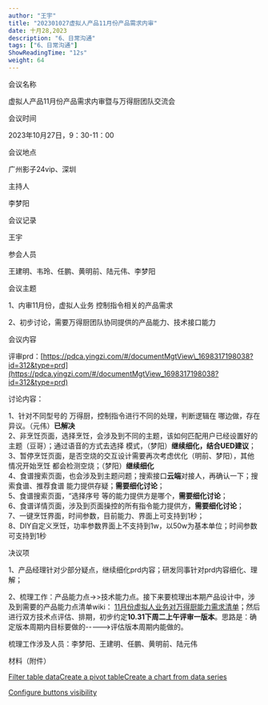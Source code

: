 ```yaml
---
author: "王宇"
title: "202301027虚拟人产品11月份产品需求内审"
date: 十月28,2023
description: "6、日常沟通"
tags: ["6、日常沟通"]
ShowReadingTime: "12s"
weight: 64
---
```

会议名称

虚拟人产品11月份产品需求内审暨与万得厨团队交流会

会议时间

2023年10月27日，9：30-11：00

会议地点

广州影子24vip、深圳

主持人

李梦阳

会议记录

王宇

参会人员

王建明、韦玲、任鹏、黄明前、陆元伟、李梦阳

会议主题

1、内审11月份，虚拟人业务 控制指令相关的产品需求

2、初步讨论，需要万得厨团队协同提供的产品能力、技术接口能力  

会议内容

评审prd：[https://pdca.yingzi.com/#/documentMgtView\_1698317198038?id=312&type=prd](https://pdca.yingzi.com/#/documentMgtView_1698317198038?id=312&type=prd)

讨论内容：

1、针对不同型号的 万得厨，控制指令进行不同的处理，判断逻辑在 哪边做，存在异议。（元伟）**已解决**  
2、非烹饪页面，选择烹饪，会涉及到不同的主题，该如何匹配用户已经设置好的主题（豆哥）；通过语音的方式去选择 模式，（梦阳）**继续细化，结合UED建议**；  
3、暂停烹饪页面，是否空烧的交互设计需要再次考虑优化（明前、梦阳），其他情况开始烹饪 都会检测空烧；（梦阳）**继续细化**  
4、食谱搜索页面，也会涉及到主题问题；搜索接口**云端**对接人，再确认一下；搜索食谱、推荐食谱 能力提供存疑；**需要细化讨论**；  
5、食谱搜索页面，“选择序号 等的能力提供方是哪个，**需要细化讨论**；  
6、食谱详情页面，涉及到页面操控的所有指令能力提供方，**需要细化讨论**；  
7、一键烹饪界面，时间参数，目前能力、界面上可支持到1秒；  
8、DIY自定义烹饪，功率参数界面上不支持到1w，以50w为基本单位；时间参数可支持到1秒

决议项

1、产品经理针对少部分疑点，继续细化prd内容；研发同事针对prd内容细化、理解；

2、梳理工作：产品能力点→>技术能力点。接下来要梳理出本期产品设计中，涉及到需要的产品能力点清单wiki： [11月份虚拟人业务对万得厨能力需求清单](/pages/viewpage.action?pageId=109729897)；然后进行双方技术点评估、排期，初步约定**10.31下周二上午评审一版本**。思路是：确定版本周期内目标要做的----->评估版本周期内能做的。

梳理工作涉及人员：李梦阳、王建明、任鹏、黄明前、陆元伟

材料（附件）

  

[Filter table data]()[Create a pivot table](#)[Create a chart from data series](#)

[Configure buttons visibility](/users/tfac-settings.action)